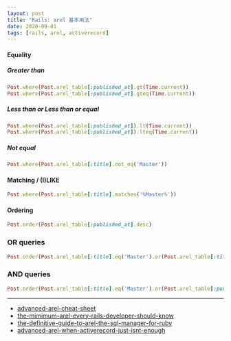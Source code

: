 ```yaml
---
layout: post
title: "Rails: arel 基本用法"
date: 2020-09-01
tags: [rails, arel, activerecord]
---
```


#### Equality

##### Greater than

```ruby
Post.where(Post.arel_table[:published_at].gt(Time.current))
Post.where(Post.arel_table[:published_at].gteq(Time.current))
```

##### Less than or Less than or equal

```ruby
Post.where(Post.arel_table[:published_at]).lt(Time.current))
Post.where(Post.arel_table[:published_at]).lteq(Time.current))
```

##### Not equal

```ruby
Post.where(Post.arel_table[:title].not_eq('Master'))
```

#### Matching / (I)LIKE

```ruby
Post.where(Post.arel_table[:title].matches('%Master%'))
```

#### Ordering

```ruby
Post.order(Post.arel_table[:published_at].desc)
```

### OR queries

```ruby
Post.order(Post.arel_table[:title].eq('Master').or(Post.arel_table[:title].eq('Slave')))
```

### AND queries

```ruby
Post.order(Post.arel_table[:title].eq('Master').or(Post.arel_table[:published_at].gteq(Time.current)))
```
---

* [advanced-arel-cheat-sheet](https://www.calebwoods.com/2015/08/11/advanced-arel-cheat-sheet/)
* [the-mimimum-arel-every-rails-developer-should-know](https://jacopretorius.net/2016/09/the-mimimum-arel-every-rails-developer-should-know.html)
* [the-definitive-guide-to-arel-the-sql-manager-for-ruby](https://jpospisil.com/2014/06/16/the-definitive-guide-to-arel-the-sql-manager-for-ruby.html)
* [advanced-arel-when-activerecord-just-isnt-enough](https://www.slideshare.net/camerondutro/advanced-arel-when-activerecord-just-isnt-enough)
